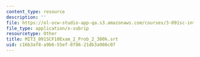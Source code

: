 ```yaml
---
content_type: resource
description: ''
file: https://ol-ocw-studio-app-qa.s3.amazonaws.com/courses/3-091sc-introduction-to-solid-state-chemistry-fall-2010/c16b3af8a9b655ef8f8621db3a986c07_MIT3_091SCF10Exam_2_Prob_2_300k.vtt
file_type: application/x-subrip
resourcetype: Other
title: MIT3_091SCF10Exam_2_Prob_2_300k.srt
uid: c16b3af8-a9b6-55ef-8f86-21db3a986c07
---
```

